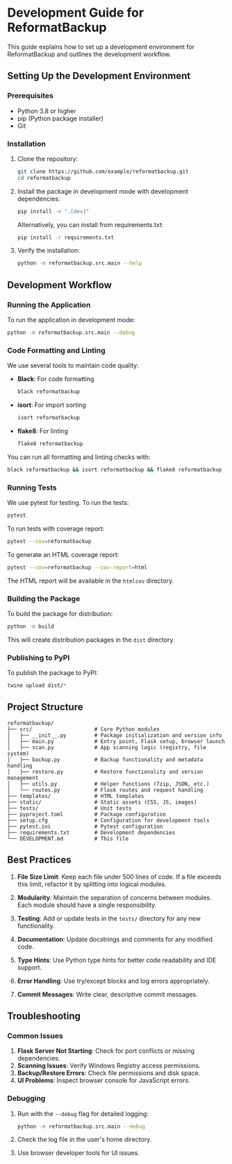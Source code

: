 # Development Guide for ReformatBackup

This guide explains how to set up a development environment for ReformatBackup and outlines the development workflow.

## Setting Up the Development Environment

### Prerequisites

- Python 3.8 or higher
- pip (Python package installer)
- Git

### Installation

1. Clone the repository:
   ```bash
   git clone https://github.com/example/reformatbackup.git
   cd reformatbackup
   ```

2. Install the package in development mode with development dependencies:
   ```bash
   pip install -e ".[dev]"
   ```

   Alternatively, you can install from requirements.txt:
   ```bash
   pip install -r requirements.txt
   ```

3. Verify the installation:
   ```bash
   python -m reformatbackup.src.main --help
   ```

## Development Workflow

### Running the Application

To run the application in development mode:

```bash
python -m reformatbackup.src.main --debug
```

### Code Formatting and Linting

We use several tools to maintain code quality:

- **Black**: For code formatting
  ```bash
  black reformatbackup
  ```

- **isort**: For import sorting
  ```bash
  isort reformatbackup
  ```

- **flake8**: For linting
  ```bash
  flake8 reformatbackup
  ```

You can run all formatting and linting checks with:

```bash
black reformatbackup && isort reformatbackup && flake8 reformatbackup
```

### Running Tests

We use pytest for testing. To run the tests:

```bash
pytest
```

To run tests with coverage report:

```bash
pytest --cov=reformatbackup
```

To generate an HTML coverage report:

```bash
pytest --cov=reformatbackup --cov-report=html
```

The HTML report will be available in the `htmlcov` directory.

### Building the Package

To build the package for distribution:

```bash
python -m build
```

This will create distribution packages in the `dist` directory.

### Publishing to PyPI

To publish the package to PyPI:

```bash
twine upload dist/*
```

## Project Structure

```
reformatbackup/
├── src/                    # Core Python modules
│   ├── __init__.py         # Package initialization and version info
│   ├── main.py             # Entry point, Flask setup, browser launch
│   ├── scan.py             # App scanning logic (registry, file system)
│   ├── backup.py           # Backup functionality and metadata handling
│   ├── restore.py          # Restore functionality and version management
│   ├── utils.py            # Helper functions (7zip, JSON, etc.)
│   └── routes.py           # Flask routes and request handling
├── templates/              # HTML templates
├── static/                 # Static assets (CSS, JS, images)
├── tests/                  # Unit tests
├── pyproject.toml          # Package configuration
├── setup.cfg               # Configuration for development tools
├── pytest.ini              # Pytest configuration
├── requirements.txt        # Development dependencies
└── DEVELOPMENT.md          # This file
```

## Best Practices

1. **File Size Limit**: Keep each file under 500 lines of code. If a file exceeds this limit, refactor it by splitting into logical modules.

2. **Modularity**: Maintain the separation of concerns between modules. Each module should have a single responsibility.

3. **Testing**: Add or update tests in the `tests/` directory for any new functionality.

4. **Documentation**: Update docstrings and comments for any modified code.

5. **Type Hints**: Use Python type hints for better code readability and IDE support.

6. **Error Handling**: Use try/except blocks and log errors appropriately.

7. **Commit Messages**: Write clear, descriptive commit messages.

## Troubleshooting

### Common Issues

1. **Flask Server Not Starting**: Check for port conflicts or missing dependencies.
2. **Scanning Issues**: Verify Windows Registry access permissions.
3. **Backup/Restore Errors**: Check file permissions and disk space.
4. **UI Problems**: Inspect browser console for JavaScript errors.

### Debugging

1. Run with the `--debug` flag for detailed logging:
   ```bash
   python -m reformatbackup.src.main --debug
   ```

2. Check the log file in the user's home directory.
3. Use browser developer tools for UI issues.